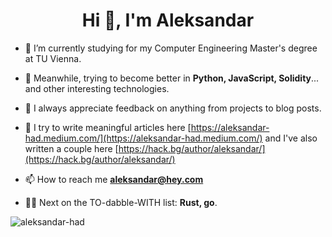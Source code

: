 <h1 align="center">Hi 👋, I'm Aleksandar</h1>

- 🔭 I’m currently studying for my Computer Engineering Master's degree at TU Vienna. 

- 🌱 Meanwhile, trying to become better in **Python, JavaScript, Solidity**... and other interesting technologies.

- 🤝 I always appreciate feedback on anything from projects to blog posts.

- 📝 I try to write meaningful articles here [https://aleksandar-had.medium.com/](https://aleksandar-had.medium.com/) 
    and I've also written a couple here [https://hack.bg/author/aleksandar/](https://hack.bg/author/aleksandar/)

- 📫 How to reach me **aleksandar@hey.com**

- 👨‍💻 Next on the TO-dabble-WITH list: **Rust, go**.

<p><img align="left" src="https://github-readme-stats.vercel.app/api/top-langs/?username=aleksandar-had&layout=compact" alt="aleksandar-had" /></p>
